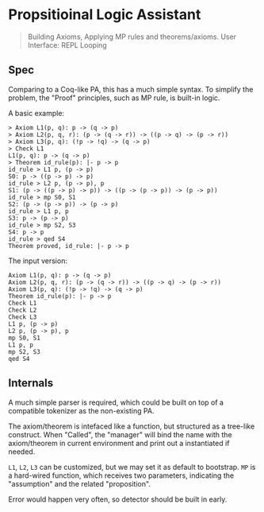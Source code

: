 # Propsitioinal Logic Assistant

> Building Axioms, Applying MP rules and theorems/axioms. User Interface: REPL Looping

## Spec
Comparing to a Coq-like PA, this has a much simple syntax. To simplify the problem, the "Proof" principles, such as MP rule, is built-in logic.

A basic example:

    > Axiom L1(p, q): p -> (q -> p)
    > Axiom L2(p, q, r): (p -> (q -> r)) -> ((p -> q) -> (p -> r))
    > Axiom L3(p, q): (!p -> !q) -> (q -> p)
    > Check L1
    L1(p, q): p -> (q -> p)
    > Theorem id_rule(p): |- p -> p
    id_rule > L1 p, (p -> p)
    S0: p -> ((p -> p) -> p)
    id_rule > L2 p, (p -> p), p
    S1: (p -> ((p -> p) -> p)) -> ((p -> (p -> p)) -> (p -> p))
    id_rule > mp S0, S1
    S2: (p -> (p -> p)) -> (p -> p)
    id_rule > L1 p, p
    S3: p -> (p -> p)
    id_rule > mp S2, S3
    S4: p -> p
    id_rule > qed S4
    Theorem proved, id_rule: |- p -> p

The input version:

    Axiom L1(p, q): p -> (q -> p)
    Axiom L2(p, q, r): (p -> (q -> r)) -> ((p -> q) -> (p -> r))
    Axiom L3(p, q): (!p -> !q) -> (q -> p)
    Theorem id_rule(p): |- p -> p
    Check L1
    Check L2
    Check L3
    L1 p, (p -> p)
    L2 p, (p -> p), p
    mp S0, S1
    L1 p, p
    mp S2, S3
    qed S4

## Internals
A much simple parser is required, which could be built on top of a compatible tokenizer as the non-existing PA.

The axiom/theorem is intefaced like a function, but structured as a tree-like construct. When "Called", the "manager" will bind the name with the axiom/theorem in current environment and print out a instantiated if needed.

`L1`, `L2`, `L3` can be customized, but we may set it as default to bootstrap. `MP` is a hard-wired function, which receives two parameters, indicating the "assumption" and the related "proposition".

Error would happen very often, so detector should be built in early.

